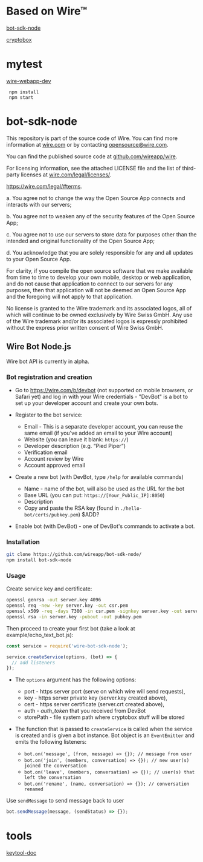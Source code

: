 # Based on  Wire™

[bot-sdk-node](https://github.com/wireapp/bot-sdk-node/)

[cryptobox](https://github.com/wireapp/wire-webapp-cryptobox)

# mytest
[wire-webapp-dev](https://github.com/wireapp/wire-webapp-dev/)  

     npm install
     npm start
     

# bot-sdk-node

This repository is part of the source code of Wire. You can find more information at [wire.com](https://wire.com) or by contacting opensource@wire.com.

You can find the published source code at [github.com/wireapp/wire](https://github.com/wireapp/wire).

For licensing information, see the attached LICENSE file and the list of third-party licenses at [wire.com/legal/licenses/](https://wire.com/legal/licenses/).

 https://wire.com/legal/#terms.  
 
a. You agree not to change the way the Open Source App connects and interacts with our servers;

b. You agree not to weaken any of the security features of the Open Source App; 

c. You agree not to use our servers to store data for purposes other than the intended and original functionality of the Open Source App; 

d. You acknowledge that you are solely responsible for any and all updates to your Open Source App.

For clarity, if you compile the open source software that we make available from time to time to develop your own mobile, desktop or web application, and do not cause that application to connect to our servers for any purposes, then that application will not be deemed an Open Source App and the foregoing will not apply to that application.

No license is granted to the Wire trademark and its associated logos, all of which will continue to be owned exclusively by Wire Swiss GmbH. Any use of the Wire trademark and/or its associated logos is expressly prohibited without the express prior written consent of Wire Swiss GmbH.

## Wire Bot Node.js

Wire bot API is currently in alpha.

### Bot registration and creation

* Go to https://wire.com/b/devbot (not supported on mobile browsers, or Safari yet) and log in with your Wire credentials - "DevBot" is a bot to set up your developer account and create your own bots.

* Register to the bot service:
  - Email - This is a separate developer account, you can reuse the same email (if you've added an email to your Wire account)
  - Website (you can leave it blank: `https://`)
  - Developer description (e.g. “Pied Piper”)
  - Verification email
  - Account review by Wire
  - Account approved email

* Create a new bot (with DevBot, type `/help` for available commands)
  - Name - name of the bot, will also be used as the URL for the bot
  - Base URL (you can put: `https://[Your_Public_IP]:8050`)
  - Description
  - Copy and paste the RSA key (found in `./hello-bot/certs/pubkey.pem`) $ADD?

* Enable bot (with DevBot) - one of DevBot's commands to activate a bot.

### Installation

```bash
git clone https://github.com/wireapp/bot-sdk-node/
npm install bot-sdk-node
```

### Usage

Create service key and certificate:

```bash
openssl genrsa -out server.key 4096
openssl req -new -key server.key -out csr.pem
openssl x509 -req -days 7300 -in csr.pem -signkey server.key -out server.crt
openssl rsa -in server.key -pubout -out pubkey.pem
```

Then proceed to create your first bot (take a look at example/echo_text_bot.js):
```javascript
const service = require('wire-bot-sdk-node');

service.createService(options, (bot) => {
  // add listeners
});
```

* The `options` argument has the following options:
  - port - https server port (serve on which wire will send requests),
  - key - https server private key (server.key created above),
  - cert - https server certificate (server.crt created above),
  - auth - *auth_token* that you received from DevBot
  - storePath - file system path where cryptobox stuff will be stored

* The function that is passed to `createService` is called when the service is created and is given a bot instance. Bot object is an `EventEmitter` and emits the following listeners:

  - `bot.on('message', (from, message) => {}); // message from user`
  - `bot.on('join', (members, conversation) => {}); // new user(s) joined the conversation`
  - `bot.on('leave', (members, conversation) => {}); // user(s) that left the conversation`
  - `bot.on('rename', (name, conversation) => {}); // conversation renamed`

Use `sendMessage` to send message back to user

```javascript
bot.sendMessage(message, (sendStatus) => {});
```


# tools
[keytool-doc](https://alvinalexander.com/java/java-keytool-keystore-certificates)

